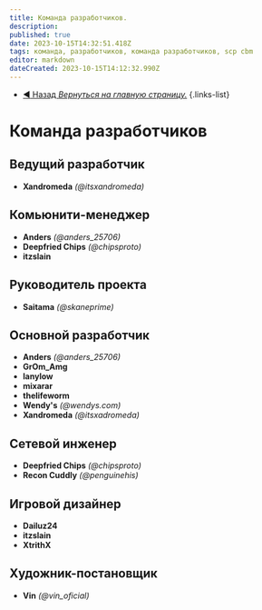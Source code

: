 ```yaml
---
title: Команда разработчиков.
description: 
published: true
date: 2023-10-15T14:32:51.418Z
tags: команда, разработчиков, команда разработчиков, scp cbm
editor: markdown
dateCreated: 2023-10-15T14:12:32.990Z
---
```


- [:arrow_backward: Назад *Вернуться на главную страницу.*](/ru/home)
{.links-list}

# Команда разработчиков
## Ведущий разработчик
- **Xandromeda** *(@itsxandromeda)*
## Комьюнити-менеджер 
- **Anders** *(@anders_25706)*
- **Deepfried Chips** *(@chipsproto)*
- **itzslain**
## Руководитель проекта
- **Saitama** *(@skaneprime)*
## Основной разработчик
- **Anders** *(@anders_25706)*
- **GrOm_Amg**
- **lanylow**
- **mixarar**
- **thelifeworm**
- **Wendy's** *(@wendys.com)*
- **Xandromeda** *(@itsxadromeda)*
## Сетевой инженер
- **Deepfried Chips** *(@chipsproto)*
- **Recon Cuddly** *(@penguinehis)*
## Игровой дизайнер
- **Dailuz24**
- **itzslain**
- **XtrithX**
## Художник-постановщик
- **Vin** *(@vin_oficial)*